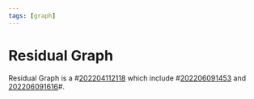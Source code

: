 ```yaml
---
tags: [graph]
---
```


# Residual Graph

Residual Graph is a #[202204112118](202204112118.md) which include #[202206091453](202206091453.md) and
[202206091616](202206091616.md)#.
